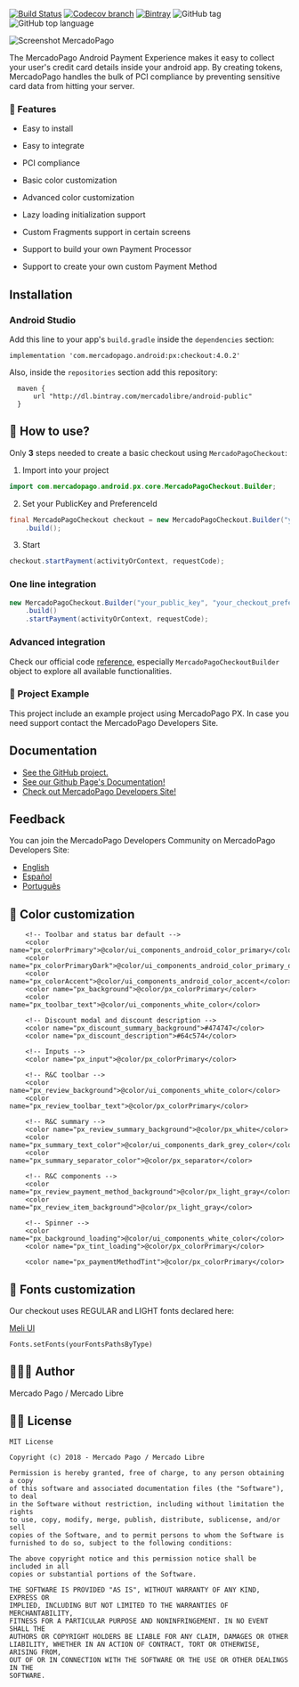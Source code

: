 [![Build Status](https://travis-ci.org/mercadopago/px-android.svg?branch=master)](https://travis-ci.org/mercadopago/px-android)
[![Codecov branch](https://img.shields.io/codecov/c/github/mercadopago/px-android/develop.svg)](https://codecov.io/gh/mercadopago/px-android/)
[![Bintray](https://img.shields.io/bintray/v/mercadopago/android/com.mercadopago.android.px.checkout.svg)](https://bintray.com/mercadopago/android/com.mercadopago.android.px.checkout)
![GitHub tag](https://img.shields.io/github/tag/mercadopago/px-android.svg)
![GitHub top language](https://img.shields.io/github/languages/top/mercadopago/px-android.svg)


![Screenshot MercadoPago](https://i.imgur.com/ZaqavRJ.jpg)


The MercadoPago Android Payment Experience makes it easy to collect your user's credit card details inside your android app. By creating tokens, MercadoPago handles the bulk of PCI compliance by preventing sensitive card data from hitting your server.


### 🌟 Features

- Easy to install

- Easy to integrate

- PCI compliance

- Basic color customization

- Advanced color customization
 
- Lazy loading initialization support

- Custom Fragments support in certain screens

- Support to build your own Payment Processor

- Support to create your own custom Payment Method

## Installation

### Android Studio

Add this line to your app's `build.gradle` inside the `dependencies` section:

    implementation 'com.mercadopago.android:px:checkout:4.0.2'

Also, inside the `repositories` section add this repository:

````
  maven {
      url "http://dl.bintray.com/mercadolibre/android-public"
  }
````

## 🐒 How to use?

Only **3** steps needed to create a basic checkout using `MercadoPagoCheckout`:

1) Import into your project
```java
import com.mercadopago.android.px.core.MercadoPagoCheckout.Builder;
```

2) Set your PublicKey and PreferenceId
```java
final MercadoPagoCheckout checkout = new MercadoPagoCheckout.Builder("your_public_key", "your_checkout_preference_id")
    .build();
```

3) Start
```java
checkout.startPayment(activityOrContext, requestCode);
```

### One line integration
```java
new MercadoPagoCheckout.Builder("your_public_key", "your_checkout_preference_id")
    .build()
    .startPayment(activityOrContext, requestCode);
```

### Advanced integration
Check our official code [reference](http://mercadopago.github.io/px-android/), especially ```MercadoPagoCheckoutBuilder``` object to explore all available functionalities.

### 🔮 Project Example
This project include an example project using MercadoPago PX. In case you need support contact the MercadoPago Developers Site.


## Documentation

+ [See the GitHub project.](https://github.com/mercadopago/px-android)
+ [See our Github Page's Documentation!](http://mercadopago.github.io/px-android/)
+ [Check out MercadoPago Developers Site!](http://www.mercadopago.com.ar/developers)

## Feedback

You can join the MercadoPago Developers Community on MercadoPago Developers Site:

+ [English](https://www.mercadopago.com.ar/developers/en/community/forum/)
+ [Español](https://www.mercadopago.com.ar/developers/es/community/forum/)
+ [Português](https://www.mercadopago.com.br/developers/pt/community/forum/)

## 🌈 Color customization
```
    <!-- Toolbar and status bar default -->
	<color name="px_colorPrimary">@color/ui_components_android_color_primary</color>
	<color name="px_colorPrimaryDark">@color/ui_components_android_color_primary_dark</color>
	<color name="px_colorAccent">@color/ui_components_android_color_accent</color>
	<color name="px_background">@color/px_colorPrimary</color>
	<color name="px_toolbar_text">@color/ui_components_white_color</color>

	<!-- Discount modal and discount description -->
	<color name="px_discount_summary_background">#474747</color>
	<color name="px_discount_description">#64c574</color>

	<!-- Inputs -->
	<color name="px_input">@color/px_colorPrimary</color>

	<!-- R&C toolbar -->
	<color name="px_review_background">@color/ui_components_white_color</color>
	<color name="px_review_toolbar_text">@color/px_colorPrimary</color>

	<!-- R&C summary -->
	<color name="px_review_summary_background">@color/px_white</color>
	<color name="px_summary_text_color">@color/ui_components_dark_grey_color</color>
	<color name="px_summary_separator_color">@color/px_separator</color>

	<!-- R&C components -->
	<color name="px_review_payment_method_background">@color/px_light_gray</color>
	<color name="px_review_item_background">@color/px_light_gray</color>

	<!-- Spinner -->
	<color name="px_background_loading">@color/ui_components_white_color</color>
	<color name="px_tint_loading">@color/px_colorPrimary</color>

	<color name="px_paymentMethodTint">@color/px_colorPrimary</color>
```
## 🌈 Fonts customization

Our checkout uses REGULAR and LIGHT fonts declared here:

[Meli UI](https://github.com/mercadolibre/fury_mobile-android-ui/blob/release/5.6/ui/src/main/java/com/mercadolibre/android/ui/font/Font.java)

```
Fonts.setFonts(yourFontsPathsByType)
```

## 👨🏻‍💻 Author
Mercado Pago / Mercado Libre

## 👮🏻 License

```
MIT License

Copyright (c) 2018 - Mercado Pago / Mercado Libre

Permission is hereby granted, free of charge, to any person obtaining a copy
of this software and associated documentation files (the "Software"), to deal
in the Software without restriction, including without limitation the rights
to use, copy, modify, merge, publish, distribute, sublicense, and/or sell
copies of the Software, and to permit persons to whom the Software is
furnished to do so, subject to the following conditions:

The above copyright notice and this permission notice shall be included in all
copies or substantial portions of the Software.

THE SOFTWARE IS PROVIDED "AS IS", WITHOUT WARRANTY OF ANY KIND, EXPRESS OR
IMPLIED, INCLUDING BUT NOT LIMITED TO THE WARRANTIES OF MERCHANTABILITY,
FITNESS FOR A PARTICULAR PURPOSE AND NONINFRINGEMENT. IN NO EVENT SHALL THE
AUTHORS OR COPYRIGHT HOLDERS BE LIABLE FOR ANY CLAIM, DAMAGES OR OTHER
LIABILITY, WHETHER IN AN ACTION OF CONTRACT, TORT OR OTHERWISE, ARISING FROM,
OUT OF OR IN CONNECTION WITH THE SOFTWARE OR THE USE OR OTHER DEALINGS IN THE
SOFTWARE.
```
